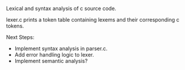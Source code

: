 Lexical and syntax analysis of c source code.

lexer.c prints a token table containing lexems and their corresponding c tokens.

Next Steps:
- Implement syntax analysis in parser.c.
- Add error handling logic to lexer.
- Implement semantic analysis?